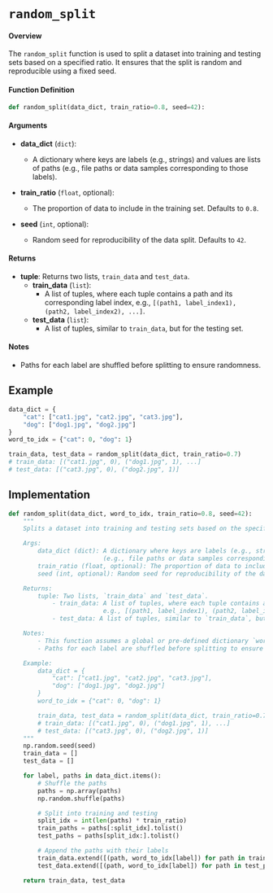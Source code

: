 # `random_split`

#### Overview
The `random_split` function is used to split a dataset into training and testing sets based on a specified ratio. It ensures that the split is random and reproducible using a fixed seed.

#### Function Definition
```python
def random_split(data_dict, train_ratio=0.8, seed=42):
```

#### Arguments
- **data_dict** (`dict`):
  - A dictionary where keys are labels (e.g., strings) and values are lists of paths (e.g., file paths or data samples corresponding to those labels).

- **train_ratio** (`float`, optional):
  - The proportion of data to include in the training set. Defaults to `0.8`.

- **seed** (`int`, optional):
  - Random seed for reproducibility of the data split. Defaults to `42`.

#### Returns
- **tuple**: Returns two lists, `train_data` and `test_data`.
  - **train_data** (`list`):
    - A list of tuples, where each tuple contains a path and its corresponding label index, e.g., `[(path1, label_index1), (path2, label_index2), ...]`.
  - **test_data** (`list`):
    - A list of tuples, similar to `train_data`, but for the testing set.

#### Notes
- Paths for each label are shuffled before splitting to ensure randomness.

## Example
```python
data_dict = {
    "cat": ["cat1.jpg", "cat2.jpg", "cat3.jpg"],
    "dog": ["dog1.jpg", "dog2.jpg"]
}
word_to_idx = {"cat": 0, "dog": 1}

train_data, test_data = random_split(data_dict, train_ratio=0.7)
# train_data: [("cat1.jpg", 0), ("dog1.jpg", 1), ...]
# test_data: [("cat3.jpg", 0), ("dog2.jpg", 1)]
```

## Implementation
```python
def random_split(data_dict, word_to_idx, train_ratio=0.8, seed=42):
    """
    Splits a dataset into training and testing sets based on the specified ratio.

    Args:
        data_dict (dict): A dictionary where keys are labels (e.g., strings), and values are lists of paths 
                          (e.g., file paths or data samples corresponding to those labels).
        train_ratio (float, optional): The proportion of data to include in the training set. Defaults to 0.8.
        seed (int, optional): Random seed for reproducibility of the data split. Defaults to 42.

    Returns:
        tuple: Two lists, `train_data` and `test_data`.
            - train_data: A list of tuples, where each tuple contains a path and its corresponding label index, 
                          e.g., [(path1, label_index1), (path2, label_index2), ...].
            - test_data: A list of tuples, similar to `train_data`, but for the testing set.

    Notes:
        - This function assumes a global or pre-defined dictionary `word_to_idx` mapping label names to integer indices.
        - Paths for each label are shuffled before splitting to ensure randomness.

    Example:
        data_dict = {
            "cat": ["cat1.jpg", "cat2.jpg", "cat3.jpg"],
            "dog": ["dog1.jpg", "dog2.jpg"]
        }
        word_to_idx = {"cat": 0, "dog": 1}

        train_data, test_data = random_split(data_dict, train_ratio=0.7)
        # train_data: [("cat1.jpg", 0), ("dog1.jpg", 1), ...]
        # test_data: [("cat3.jpg", 0), ("dog2.jpg", 1)]
    """
    np.random.seed(seed)
    train_data = []
    test_data = []

    for label, paths in data_dict.items():
        # Shuffle the paths
        paths = np.array(paths)
        np.random.shuffle(paths)

        # Split into training and testing
        split_idx = int(len(paths) * train_ratio)
        train_paths = paths[:split_idx].tolist()
        test_paths = paths[split_idx:].tolist()

        # Append the paths with their labels
        train_data.extend([(path, word_to_idx[label]) for path in train_paths])
        test_data.extend([(path, word_to_idx[label]) for path in test_paths])

    return train_data, test_data
```

